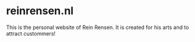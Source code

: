 # reinrensen.nl
This is the personal website of Rein Rensen.
It is created for his arts and to attract custommers!